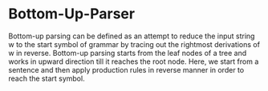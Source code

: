 # Bottom-Up-Parser

Bottom-up parsing can be defined as an attempt to reduce the input string w to the start symbol of grammar by tracing out the rightmost derivations of w in reverse. Bottom-up parsing starts from the leaf nodes of a tree and works in upward direction till it reaches the root node. Here, we start from a sentence and then apply production rules in reverse manner in order to reach the start symbol.
